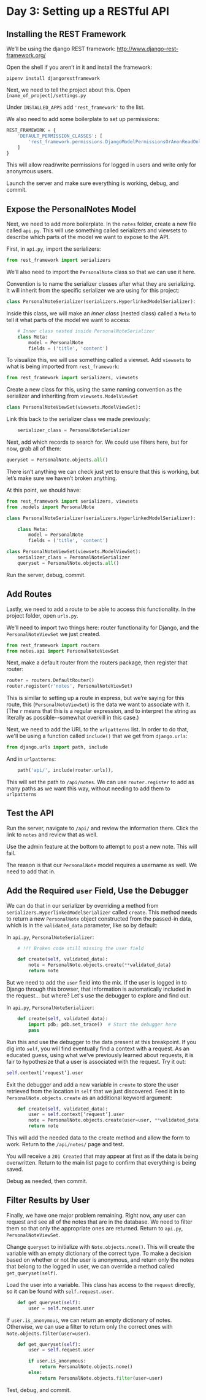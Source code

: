 # Day 3: Setting up a RESTful API

## Installing the REST Framework

We’ll be using the django REST framework: http://www.django-rest-framework.org/

Open the shell if you aren’t in it and install the framework:

```
pipenv install djangorestframework
```

Next, we need to tell the project about this.  Open
`[name_of_project]/settings.py`

Under `INSTALLED_APPS` add `'rest_framework'` to the list.

We also need to add some boilerplate to set up permissions:

```python
REST_FRAMEWORK = {
    'DEFAULT_PERMISSION_CLASSES': [
        'rest_framework.permissions.DjangoModelPermissionsOrAnonReadOnly',
    ]
}
```

This will allow read/write permissions for logged in users and write only for
anonymous users.

Launch the server and make sure everything is working, debug, and commit.

## Expose the PersonalNotes Model

Next, we need to add more boilerplate.  In the `notes` folder, create a new file
called `api.py`.  This will use something called serializers and viewsets to
describe which parts of the model we want to expose to the API.

First, in `api.py`, import the serializers:

```python
from rest_framework import serializers
```

We’ll also need to import the `PersonalNote` class so that we can use it here.

Convention is to name the serializer classes after what they are serializing.
It will inherit from the specific serializer we are using for this project:

```python
class PersonalNoteSerializer(serializers.HyperlinkedModelSerializer):
```

Inside this class, we will make an _inner class_ (nested class) called a `Meta`
to tell it what parts of the model we want to access:

```python
    # Inner class nested inside PersonalNoteSerializer
    class Meta:
        model = PersonalNote
        fields = ('title', 'content')
```

To visualize this, we will use something called a viewset.  Add `viewsets` to
what is being imported from `rest_framework`:

```python
from rest_framework import serializers, viewsets
```

Create a new class for this, using the same naming convention as the serializer
and inheriting from `viewsets.ModelViewSet`

```python
class PersonalNoteViewSet(viewsets.ModelViewSet):
```

Link this back to the serializer class we made previously:

```python
    serializer_class = PersonalNoteSerializer
```

Next, add which records to search for.  We could use filters here, but for now,
grab all of them:

```python
queryset = PersonalNote.objects.all()
```

There isn’t anything we can check just yet to ensure that this is working, but
let’s make sure we haven’t broken anything.

At this point, we should have:

```python
from rest_framework import serializers, viewsets
from .models import PersonalNote

class PersonalNoteSerializer(serializers.HyperlinkedModelSerializer):

    class Meta:
        model = PersonalNote
        fields = ('title', 'content')

class PersonalNoteViewSet(viewsets.ModelViewSet):
    serializer_class = PersonalNoteSerializer
    queryset = PersonalNote.objects.all()
```

Run the server, debug, commit.

## Add Routes

Lastly, we need to add a route to be able to access this functionality.  In the
project folder, open `urls.py`.

We’ll need to import two things here: router functionality for Django, and the
`PersonalNoteViewSet` we just created.

```python
from rest_framework import routers
from notes.api import PersonalNoteViewSet
```

Next, make a default router from the routers package, then register that router:

```python
router = routers.DefaultRouter()
router.register(r'notes', PersonalNoteViewSet)
```

This is similar to setting up a route in express, but we’re saying for this
route, this (`PersonalNoteViewSet`) is the data we want to associate with it.
(The `r` means that this is a regular expression, and to interpret the string as
literally as possible--somewhat overkill in this case.) 

Next, we need to add the URL to the `urlpatterns` list. In order to do that, we'll be using a function called `include()` that we get from `django.urls`:

```python
from django.urls import path, include
```

And in `urlpatterns`:

```python
    path('api/', include(router.urls)),
```

This will set the path to `/api/notes`.  We can use `router.register` to add
as many paths as we want this way, without needing to add them to `urlpatterns`

## Test the API

Run the server, navigate to `/api/` and review the information there.  Click the
link to `notes` and review that as well.

Use the admin feature at the bottom to attempt to post a new note.  This will
fail.

The reason is that our `PersonalNote` model requires a username as well.  We
need to add that in.  

## Add the Required `user` Field, Use the Debugger

We can do that in our serializer by overriding a method from
`serializers.HyperlinkedModelSerializer` called `create`. This method needs to
return a new `PersonalNote` object constructed from the passed-in data, which is
in the `validated_data` parameter, like so by default:

In `api.py`, `PersonalNoteSerializer`:

```python
    # !!! Broken code still missing the user field

    def create(self, validated_data):
        note = PersonalNote.objects.create(**validated_data)
        return note
```

But we need to add the `user` field into the mix. If the user is logged in to
Django through this browser, that information is automatically included in the
request... but where? Let's use the debugger to explore and find out.

In `api.py`, `PersonalNoteSerializer`:

```python
    def create(self, validated_data):
        import pdb; pdb.set_trace()  # Start the debugger here
        pass
```

Run this and use the debugger to the data present at this breakpoint.  If you
dig into `self`, you will find eventually find a context with a request.  As an
educated guess, using what we’ve previously learned about requests, it is fair
to hypothesize that a user is associated with the request.  Try it out:

```python
self.context[‘request’].user
```

Exit the debugger and add a new variable in `create` to store the user retrieved
from the location in `self` that we just discovered. Feed it in to `PersonalNote.objects.create` as an additional keyword argument:

```python
    def create(self, validated_data):
        user = self.context[‘request’].user
        note = PersonalNote.objects.create(user=user, **validated_data)
        return note
```

This will add the needed data to the create method and allow the form to work.
Return to the `/api/notes/` page and test.  

You will receive a `201 Created` that may appear at first as if the data is
being overwritten.  Return to the main list page to confirm that everything is
being saved.  

Debug as needed, then commit.  

## Filter Results by User

Finally, we have one major problem remaining.  Right now, any user can request
and see all of the notes that are in the database.  We need to filter them so
that only the appropriate ones are returned.  Return to `api.py`,
`PersonalNoteViewSet`.

Change `queryset` to initialize with `Note.objects.none()`.  This will create
the variable with an empty dictionary of the correct type.  To make a decision
based on whether or not the user is anonymous, and return only the notes that
belong to the logged in user, we can override a method called
`get_queryset(self)`.

Load the user into a variable.  This class has access to the `request` directly,
so it can be found with `self.request.user`.  

```python
    def get_queryset(self):
        user = self.request.user
```

If `user.is_anonymous`, we can return an empty dictionary of notes.  Otherwise,
we can use a filter to return only the correct ones with
`Note.objects.filter(user=user)`.

```python
    def get_queryset(self):
        user = self.request.user

        if user.is_anonymous:
            return PersonalNote.objects.none()
        else:
            return PersonalNote.objects.filter(user=user)
```

Test, debug, and commit.

